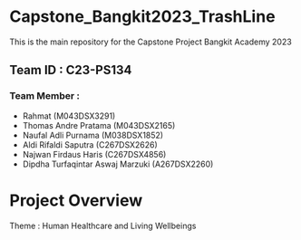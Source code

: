 # Capstone_Bangkit2023_TrashLine
This is the main repository for the Capstone Project Bangkit Academy 2023


## Team ID :  C23-PS134
### Team Member	: 
* Rahmat (M043DSX3291)
* Thomas Andre Pratama (M043DSX2165)
* Naufal Adli Purnama (M038DSX1852)
* Aldi Rifaldi Saputra (C267DSX2626)
* Najwan Firdaus Haris (C267DSX4856)
* Dipdha Turfaqintar Aswaj Marzuki (A267DSX2260)

# Project Overview

Theme : Human Healthcare and Living Wellbeings
